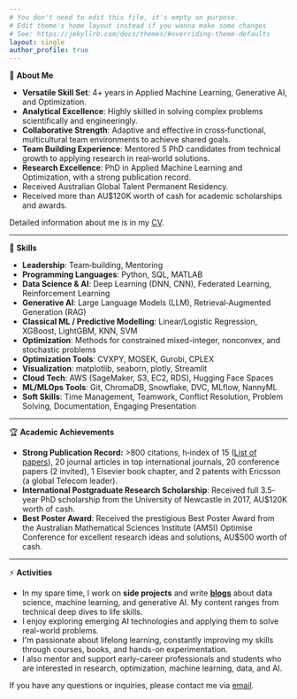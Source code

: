 ```yaml
---
# You don't need to edit this file, it's empty on purpose.
# Edit theme's home layout instead if you wanna make some changes
# See: https://jekyllrb.com/docs/themes/#overriding-theme-defaults
layout: single
author_profile: true
---
```

🌟 **About Me** 
- **Versatile Skill Set**: 4+ years in Applied Machine Learning, Generative AI, and Optimization.   
- **Analytical Excellence**: Highly skilled in solving complex problems scientifically and engineeringly. 
- **Collaborative Strength**: Adaptive and effective in cross‑functional, multicultural team environments to achieve shared goals.
- **Team Building Experience**: Mentored 5 PhD candidates from technical growth to applying research in real‑world solutions.
- **Research Excellence**: PhD in Applied Machine Learning and Optimization, with a strong publication record.
- Received Australian Global Talent Permanent Residency.  
- Received more than AU$120K worth of cash for academic scholarships and awards.

Detailed information about me is in my [CV](https://drive.google.com/file/d/1vzA-NJ_ti7fj9KMFjTDe1bnPgtziSuad/view). 

---

🚀 **Skills**

- **Leadership**: Team‑building, Mentoring
- **Programming Languages**: Python, SQL, MATLAB
- **Data Science & AI**: Deep Learning (DNN, CNN), Federated Learning, Reinforcement Learning
- **Generative AI**: Large Language Models (LLM), Retrieval‑Augmented Generation (RAG)
- **Classical ML / Predictive Modelling**: Linear/Logistic Regression, XGBoost, LightGBM, KNN, SVM
- **Optimization**: Methods for constrained mixed-integer, nonconvex, and stochastic problems
- **Optimization Tools**: CVXPY, MOSEK, Gurobi, CPLEX
- **Visualization**: matplotlib, seaborn, plotly, Streamlit
- **Cloud Tech**: AWS (SageMaker, S3, EC2, RDS), Hugging Face Spaces
- **ML/MLOps Tools**: Git, ChromaDB, Snowflake, DVC, MLflow, NannyML
- **Soft Skills**: Time Management, Teamwork, Conflict Resolution, Problem Solving, Documentation, Engaging Presentation 

---

🏆 **Academic Achievements**
- **Strong Publication Record:** >800 citations, h‐index of 15 ([List of papers](https://scholar.google.com/citations?hl=en&user=Yr2ixYEAAAAJ&view_op=list_works&sortby=pubdate)), 20 journal articles in top international journals, 20 conference papers (2 invited), 1 Elsevier book chapter, and 2 patents with Ericsson (a global Telecom leader).  
- **International Postgraduate Research Scholarship**: Received full 3.5‐year PhD scholarship from the University of Newcastle in 2017, AU$120K worth of cash.
- **Best Poster Award**: Received the prestigious Best Poster Award from the Australian Mathematical Sciences Institute (AMSI) Optimise Conference for excellent research ideas and solutions, AU$500 worth of cash.

---

⚡ **Activities**
- In my spare time, I work on **side projects** and write [**blogs**](https://medium.com/@tungvu_37498) about data science, machine learning, and generative AI. My content ranges from technical deep dives to life skills.
- I enjoy exploring emerging AI technologies and applying them to solve real-world problems.
- I'm passionate about lifelong learning, constantly improving my skills through courses, books, and hands-on experimentation.
- I also mentor and support early-career professionals and students who are interested in research, optimization, machine learning, data, and AI.

If you have any questions or inquiries, please contact me via [email](mailto:tungvu.telecom@gmail.com)<i icon="fab fa-fw fa-envelope"></i>.
